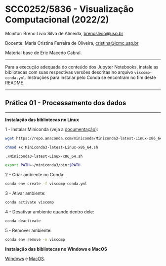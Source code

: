 # SCC0252/5836 - Visualização Computacional (2022/2)

Monitor:    Breno Lívio Silva de Almeida, brenoslivio@usp.br

Docente:    Maria Cristina Ferreira de Oliveira, cristina@icmc.usp.br

Material base de Eric Macedo Cabral.

---

Para a execução adequada do conteúdo dos Jupyter Notebooks, instale as bibliotecas com suas respectivas versões descritas no arquivo `viscomp-conda.yml`. Instruções para instalar pelo Conda se encontram no fim deste README.

---

## Prática 01 - Processamento dos dados


---

**Instalação das bibliotecas no Linux**

1 - Instalar Miniconda (veja a [documentação](https://docs.conda.io/en/latest/miniconda.html)):

```bash
wget https://repo.anaconda.com/miniconda/Miniconda3-latest-Linux-x86_64.sh

chmod +x Miniconda3-latest-Linux-x86_64.sh

./Miniconda3-latest-Linux-x86_64.sh

export PATH=~/miniconda3/bin:$PATH
```

2 - Criar ambiente no Conda:

```bash
conda env create -f viscomp-conda.yml
```

3 - Ativar ambiente:

```bash
conda activate viscomp
```

4 - Desativar ambiente quando dentro dele:

```bash
conda deactivate 
```

5 - Remover ambiente:

```bash
conda env remove -n viscomp
```

**Instalação das bibliotecas no Windows e MacOS**

[Windows](https://conda.io/projects/conda/en/latest/user-guide/install/windows.html) e [MacOS](https://conda.io/projects/conda/en/latest/user-guide/install/macos.html).